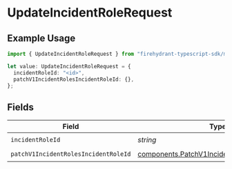 # UpdateIncidentRoleRequest

## Example Usage

```typescript
import { UpdateIncidentRoleRequest } from "firehydrant-typescript-sdk/models/operations";

let value: UpdateIncidentRoleRequest = {
  incidentRoleId: "<id>",
  patchV1IncidentRolesIncidentRoleId: {},
};
```

## Fields

| Field                                                                                                          | Type                                                                                                           | Required                                                                                                       | Description                                                                                                    |
| -------------------------------------------------------------------------------------------------------------- | -------------------------------------------------------------------------------------------------------------- | -------------------------------------------------------------------------------------------------------------- | -------------------------------------------------------------------------------------------------------------- |
| `incidentRoleId`                                                                                               | *string*                                                                                                       | :heavy_check_mark:                                                                                             | N/A                                                                                                            |
| `patchV1IncidentRolesIncidentRoleId`                                                                           | [components.PatchV1IncidentRolesIncidentRoleId](../../models/components/patchv1incidentrolesincidentroleid.md) | :heavy_check_mark:                                                                                             | N/A                                                                                                            |